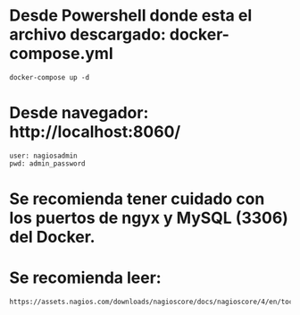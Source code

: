 # Desde Powershell donde esta el archivo descargado: docker-compose.yml
	docker-compose up -d

# Desde navegador: http://localhost:8060/
	user: nagiosadmin
	pwd: admin_password

# Se recomienda tener cuidado con los puertos de ngyx y MySQL (3306) del Docker.

# Se recomienda leer:
	https://assets.nagios.com/downloads/nagioscore/docs/nagioscore/4/en/toc.html
